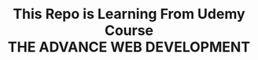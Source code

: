 <br>
<h1 align="center">
This Repo is Learning From Udemy Course
<br>
THE ADVANCE WEB DEVELOPMENT
</h1>